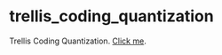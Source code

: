 # trellis_coding_quantization
Trellis Coding Quantization.  [Click me](https://vicente-gonzalez-ruiz.github.io/trellis_coding_quantization/).
